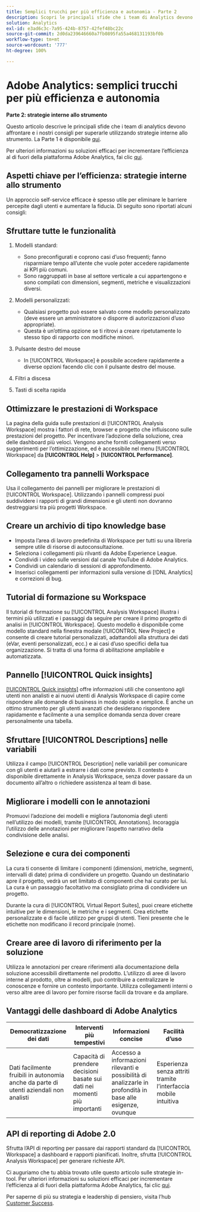 ```yaml
---
title: Semplici trucchi per più efficienza e autonomia - Parte 2
description: Scopri le principali sfide che i team di Analytics devono affrontare e i nostri consigli per superarle con strategie interne allo strumento.
solution: Analytics
exl-id: e3ad6c3c-7a95-424b-8757-42fef48bc22c
source-git-commit: 2d0da239646660a7fb0895fa55a468131193bf0b
workflow-type: tm+mt
source-wordcount: '777'
ht-degree: 100%

---
```


# Adobe Analytics: semplici trucchi per più efficienza e autonomia

**Parte 2: strategie interne allo strumento**

Questo articolo descrive le principali sfide che i team di analytics devono affrontare e i nostri consigli per superarle utilizzando strategie interne allo strumento. La Parte 1 è disponibile [qui](/help/strategy/analytics-simple-hacks-for-efficiency-part-one.md).

Per ulteriori informazioni su soluzioni efficaci per incrementare l’efficienza al di fuori della piattaforma Adobe Analytics, fai clic [qui](https://docs.google.com/document/d/1fSrC/_yHW04K61K0Phe4dtg1nCU4jDsqrHWc8KVvsJWk/edit?usp=sharing).

## Aspetti chiave per l’efficienza: strategie interne allo strumento

Un approccio self-service efficace è spesso utile per eliminare le barriere percepite dagli utenti e aumentare la fiducia. Di seguito sono riportati alcuni consigli:

## Sfruttare tutte le funzionalità

1. Modelli standard:

   * Sono preconfigurati e coprono casi d’uso frequenti; fanno risparmiare tempo all’utente che vuole poter accedere rapidamente ai KPI più comuni.
   * Sono raggruppati in base al settore verticale a cui appartengono e sono compilati con dimensioni, segmenti, metriche e visualizzazioni diversi.

1. Modelli personalizzati:

   * Qualsiasi progetto può essere salvato come modello personalizzato (deve essere un amministratore o disporre di autorizzazioni d’uso appropriate).
   * Questa è un’ottima opzione se ti ritrovi a creare ripetutamente lo stesso tipo di rapporto con modifiche minori.

1. Pulsante destro del mouse

   * In [!UICONTROL Workspace] è possibile accedere rapidamente a diverse opzioni facendo clic con il pulsante destro del mouse.

1. Filtri a discesa

1. Tasti di scelta rapida

## Ottimizzare le prestazioni di Workspace

La pagina della guida sulle prestazioni di [!UICONTROL Analysis Workspace] mostra i fattori di rete, browser e progetto che influiscono sulle prestazioni del progetto. Per incentivare l’adozione della soluzione, crea delle dashboard più veloci. Vengono anche forniti collegamenti verso suggerimenti per l’ottimizzazione, ed è accessibile nel menu [!UICONTROL Workspace] da **[!UICONTROL Help]** > **[!UICONTROL Performance]**.

## Collegamento tra pannelli Workspace

Usa il collegamento dei pannelli per migliorare le prestazioni di [!UICONTROL Workspace]. Utilizzando i pannelli compressi puoi suddividere i rapporti di grandi dimensioni e gli utenti non dovranno destreggiarsi tra più progetti Workspace.

## Creare un archivio di tipo knowledge base

* Imposta l’area di lavoro predefinita di Workspace per tutti su una libreria sempre utile di risorse di autoconsultazione.
* Seleziona i collegamenti più rilvanti da Adobe Experience League.
* Condividi i video sulle versioni dal canale YouTube di Adobe Analytics.
* Condividi un calendario di sessioni di approfondimento.
* Inserisci collegamenti per informazioni sulla versione di [!DNL Analytics] e correzioni di bug.

## Tutorial di formazione su Workspace

Il tutorial di formazione su [!UICONTROL Analysis Workspace] illustra i termini più utilizzati e i passaggi da seguire per creare il primo progetto di analisi in [!UICONTROL Workspace]. Questo modello è disponibile come modello standard nella finestra modale [!UICONTROL New Project] e consente di creare tutorial personalizzati, adattandoli alla struttura dei dati (eVar, eventi personalizzati, ecc.) e ai casi d’uso specifici della tua organizzazione. Si tratta di una forma di abilitazione ampliabile e automatizzata.

## Pannello [!UICONTROL Quick insights]

[[!UICONTROL Quick insights]](https://experienceleague.adobe.com/docs/analytics/analyze/analysis-workspace/panels/quickinsight.html?lang=it) offre informazioni utili che consentono agli utenti non analisti e ai nuovi utenti di Analysis Workspace di capire come rispondere alle domande di business in modo rapido e semplice. È anche un ottimo strumento per gli utenti avanzati che desiderano rispondere rapidamente e facilmente a una semplice domanda senza dover creare personalmente una tabella.

## Sfruttare [!UICONTROL Descriptions] nelle variabili

Utilizza il campo [!UICONTROL Description] nelle variabili per comunicare con gli utenti e aiutarli a estrarre i dati come previsto. Il contesto è disponibile direttamente in Analysis Workspace, senza dover passare da un documento all’altro o richiedere assistenza al team di base.

## Migliorare i modelli con le annotazioni

Promuovi l’adozione dei modelli e migliora l’autonomia degli utenti nell’utilizzo dei modelli, tramite [!UICONTROL Annotations]. Incoraggia l’utilizzo delle annotazioni per migliorare l’aspetto narrativo della condivisione delle analisi.

## Selezione e cura dei componenti

La cura ti consente di limitare i componenti (dimensioni, metriche, segmenti, intervalli di date) prima di condividere un progetto. Quando un destinatario apre il progetto, vedrà un set limitato di componenti che hai curato per lui. La cura è un passaggio facoltativo ma consigliato prima di condividere un progetto.

Durante la cura di [!UICONTROL Virtual Report Suites], puoi creare etichette intuitive per le dimensioni, le metriche e i segmenti. Crea etichette personalizzate e di facile utilizzo per gruppi di utenti. Tieni presente che le etichette non modificano il record principale (nome).

## Creare aree di lavoro di riferimento per la soluzione

Utilizza le annotazioni per creare riferimenti alla documentazione della soluzione accessibili direttamente nel prodotto. L’utilizzo di aree di lavoro interne al prodotto, oltre ai modelli, può contribuire a centralizzare le conoscenze e fornire un contesto importante. Utilizza collegamenti interni o verso altre aree di lavoro per fornire risorse facili da trovare e da ampliare.

## Vantaggi delle dashboard di Adobe Analytics

| Democratizzazione dei dati | Interventi più tempestivi | Informazioni concise | Facilità d’uso |
| --- | --- | --- | --- |
| Dati facilmente fruibili in autonomia anche da parte di utenti aziendali non analisti | Capacità di prendere decisioni basate sui dati nei momenti più importanti | Accesso a informazioni rilevanti e possibilità di analizzarle in profondità in base alle esigenze, ovunque | Esperienza senza attriti tramite l’interfaccia mobile intuitiva |

## API di reporting di Adobe 2.0

Sfrutta l’API di reporting per passare dai rapporti standard da [!UICONTROL Workspace] a dashboard e rapporti pianificati. Inoltre, sfrutta [!UICONTROL Analysis Workspace] per generare richieste API.

Ci auguriamo che tu abbia trovato utile questo articolo sulle strategie in-tool. Per ulteriori informazioni su soluzioni efficaci per incrementare l’efficienza al di fuori della piattaforma Adobe Analytics, fai clic [qui](https://docs.google.com/document/d/1fSrC/_yHW04K61K0Phe4dtg1nCU4jDsqrHWc8KVvsJWk/edit?usp=sharing).

Per saperne di più su strategia e leadership di pensiero, visita l’hub [Customer Success](https://experienceleague.adobe.com/docs/customer-success/customer-success/overview.html?lang=it).